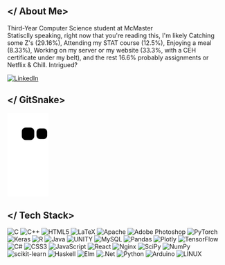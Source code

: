## </ About Me>
Third-Year Computer Science student at McMaster<br>
Statisclly speaking, right now that you're reading this, I'm likely Catching some Z's (29.16%), Attending my STAT course (12.5%), Enjoying a meal (8.33%), Working on my server or my website (33.3%, with a CEH certificate under my belt), and the rest 16.6% probably assignments or Netflix & Chill. Intrigued?


[![LinkedIn](https://img.shields.io/badge/LinkedIn-%230077B5.svg?logo=linkedin&logoColor=white)](https://linkedin.com/in/moeinroghani/) 

## </ GitSnake>
<!--![snake gif](https://github.com/MoeinRoghani/MoeinRoghani/blob/gh-pages/github-contribution-grid-snake.gif)-->
<picture>
  <source
    media="(prefers-color-scheme: dark)"
    srcset="
      https://github.com/MoeinRoghani/MoeinRoghani/blob/gh-pages/github-contribution-grid-snake.svg
    "
  />
  <source
    media="(prefers-color-scheme: light)"
    srcset="
      https://github.com/MoeinRoghani/MoeinRoghani/blob/gh-pages/github-contribution-grid-snake.svg
    "
  />
  <img
    alt="github contribution grid snake animation"
    src="https://github.com/MoeinRoghani/MoeinRoghani/blob/gh-pages/github-contribution-grid-snake.svg"
  />
</picture>


## </ Tech Stack>
![C](https://img.shields.io/badge/c-%23202020.svg?style=flat-square&logo=c&logoColor=white)
![C++](https://img.shields.io/badge/c++-%23202020.svg?style=flat-square&logo=c%2B%2B&logoColor=white)
![HTML5](https://img.shields.io/badge/html5-%23202020.svg?style=flat-square&logo=html5&logoColor=white)
![LaTeX](https://img.shields.io/badge/latex-%23202020.svg?style=flat-square&logo=latex&logoColor=white)
![Apache](https://img.shields.io/badge/apache-%23202020.svg?style=flat-square&logo=apache&logoColor=white)
![Adobe Photoshop](https://img.shields.io/badge/adobephotoshop-%23202020.svg?style=flat-square&logo=adobephotoshop&logoColor=white)
![PyTorch](https://img.shields.io/badge/PyTorch-%23202020.svg?style=flat-square&logo=PyTorch&logoColor=white)
![Keras](https://img.shields.io/badge/Keras-%23202020.svg?style=flat-square&logo=Keras&logoColor=white)
![R](https://img.shields.io/badge/r-%23992063.svg?style=flat-square&logo=r&logoColor=white)
![Java](https://img.shields.io/badge/java-%23992063.svg?style=flat-square&logo=java&logoColor=white)
![UNITY](https://img.shields.io/badge/Unity-%23992063.svg?style=flat-square&logo=unity&logoColor=white)
![MySQL](https://img.shields.io/badge/mysql-%23992063.svg?style=flat-square&logo=mysql&logoColor=white)
![Pandas](https://img.shields.io/badge/pandas-%23992063.svg?style=flat-square&logo=pandas&logoColor=white)
![Plotly](https://img.shields.io/badge/Plotly-%23992063.svg?style=flat-square&logo=plotly&logoColor=white)
![TensorFlow](https://img.shields.io/badge/TensorFlow-%23992063.svg?style=flat-square&logo=TensorFlow&logoColor=white)
![C#](https://img.shields.io/badge/c%23-%23992063.svg?style=flat-square&logo=c-sharp&logoColor=white)
![CSS3](https://img.shields.io/badge/css3-%23992063.svg?style=flat-square&logo=css3&logoColor=white)
![JavaScript](https://img.shields.io/badge/javascript-%23992063.svg?style=flat-square&logo=javascript&logoColor=white)
![React](https://img.shields.io/badge/react-%23992063.svg?style=flat-square&logo=react&logoColor=white)
![Nginx](https://img.shields.io/badge/nginx-%23992063.svg?style=flat-square&logo=nginx&logoColor=white)
![SciPy](https://img.shields.io/badge/SciPy-%23992063.svg?style=flat-square&logo=scipy&logoColor=white)
![NumPy](https://img.shields.io/badge/numpy-%23992063.svg?style=flat-square&logo=numpy&logoColor=white)
![scikit-learn](https://img.shields.io/badge/scikit--learn-%23992063.svg?style=flat-square&logo=scikit-learn&logoColor=white)
![Haskell](https://img.shields.io/badge/Haskell-%23992063?style=flat-square&logo=haskell&logoColor=white)
![Elm](https://img.shields.io/badge/Elm-%23992063?style=flat-square&logo=elm&logoColor=white)
![.Net](https://img.shields.io/badge/.NET-%23992063?style=flat-square&logo=.net&logoColor=white)
![Python](https://img.shields.io/badge/python-%23202020?style=flat-square&logo=python&logoColor=white)
![Arduino](https://img.shields.io/badge/-Arduino-%23202020?style=flat-square&logo=Arduino&logoColor=white)
![LINUX](https://img.shields.io/badge/Linux-%23202020?style=flat-square&logo=linux&logoColor=white)





<!--### Meme of the Day
<img src="https://rm.up.railway.app/" width="256px"/>

---
[![](https://visitcount.itsvg.in/api?id=MoeinRoghani&icon=1&color=0)](https://visitcount.itsvg.in)

# this is for size, big to small, #, ##, ###,-->
